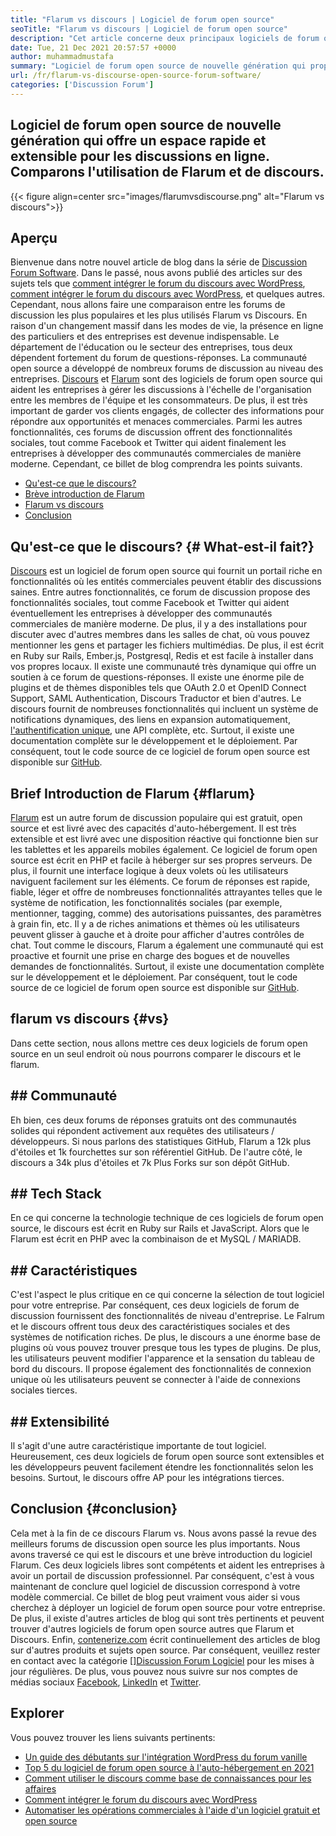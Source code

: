 ```yaml
---
title: "Flarum vs discours | Logiciel de forum open source" 
seoTitle: "Flarum vs discours | Logiciel de forum open source" 
description: "Cet article concerne deux principaux logiciels de forum open-source Flarum vs discours. Les deux logiciels sont auto-hébergés et offrent des fonctionnalités de forum modernes pour la discussion." 
date: Tue, 21 Dec 2021 20:57:57 +0000
author: muhammadmustafa
summary: "Logiciel de forum open source de nouvelle génération qui propose Quick & AMP; Espace extensible pour les discussions en ligne. Comparons l'utilisation de Flarum et de discours." 
url: /fr/flarum-vs-discourse-open-source-forum-software/
categories: ['Discussion Forum']
---
```


## Logiciel de forum open source de nouvelle génération qui offre un espace rapide et extensible pour les discussions en ligne. Comparons l'utilisation de Flarum et de discours.

{{< figure align=center src="images/flarumvsdiscourse.png" alt="Flarum vs discours">}}


## Aperçu
Bienvenue dans notre nouvel article de blog dans la série de [Discussion Forum Software][1]. Dans le passé, nous avons publié des articles sur des sujets tels que [comment intégrer le forum du discours avec WordPress][2], [comment intégrer le forum du discours avec WordPress][2], et quelques autres. Cependant, nous allons faire une comparaison entre les forums de discussion les plus populaires et les plus utilisés Flarum vs Discours. En raison d'un changement massif dans les modes de vie, la présence en ligne des particuliers et des entreprises est devenue indispensable. Le département de l'éducation ou le secteur des entreprises, tous deux dépendent fortement du forum de questions-réponses.
La communauté open source a développé de nombreux forums de discussion au niveau des entreprises. [Discours][3] et [Flarum][4] sont des logiciels de forum open source qui aident les entreprises à gérer les discussions à l'échelle de l'organisation entre les membres de l'équipe et les consommateurs. De plus, il est très important de garder vos clients engagés, de collecter des informations pour répondre aux opportunités et menaces commerciales. Parmi les autres fonctionnalités, ces forums de discussion offrent des fonctionnalités sociales, tout comme Facebook et Twitter qui aident finalement les entreprises à développer des communautés commerciales de manière moderne. Cependant, ce billet de blog comprendra les points suivants.
  * [Qu'est-ce que le discours?][5]
  * [Brève introduction de Flarum][6]
  * [Flarum vs discours][7]
  * [Conclusion][8]

## Qu'est-ce que le discours?   {# What-est-il fait?}
[Discours][3] est un logiciel de forum open source qui fournit un portail riche en fonctionnalités où les entités commerciales peuvent établir des discussions saines. Entre autres fonctionnalités, ce forum de discussion propose des fonctionnalités sociales, tout comme Facebook et Twitter qui aident éventuellement les entreprises à développer des communautés commerciales de manière moderne. De plus, il y a des installations pour discuter avec d'autres membres dans les salles de chat, où vous pouvez mentionner les gens et partager les fichiers multimédias. De plus, il est écrit en Ruby sur Rails, Ember.js, Postgresql, Redis et est facile à installer dans vos propres locaux.
Il existe une communauté très dynamique qui offre un soutien à ce forum de questions-réponses. Il existe une énorme pile de plugins et de thèmes disponibles tels que OAuth 2.0 et OpenID Connect Support, SAML Authentication, Discours Traductor et bien d'autres. Le discours fournit de nombreuses fonctionnalités qui incluent un système de notifications dynamiques, des liens en expansion automatiquement, [l'authentification unique][9], une API complète, etc. Surtout, il existe une documentation complète sur le développement et le déploiement. Par conséquent, tout le code source de ce logiciel de forum open source est disponible sur [GitHub][10].

## Brief Introduction de Flarum   {#flarum}
[Flarum][4] est un autre forum de discussion populaire qui est gratuit, open source et est livré avec des capacités d'auto-hébergement. Il est très extensible et est livré avec une disposition réactive qui fonctionne bien sur les tablettes et les appareils mobiles également. Ce logiciel de forum open source est écrit en PHP et facile à héberger sur ses propres serveurs. De plus, il fournit une interface logique à deux volets où les utilisateurs naviguent facilement sur les éléments.
Ce forum de réponses est rapide, fiable, léger et offre de nombreuses fonctionnalités attrayantes telles que le système de notification, les fonctionnalités sociales (par exemple, mentionner, tagging, comme) des autorisations puissantes, des paramètres à grain fin, etc. Il y a de riches animations et thèmes où les utilisateurs peuvent glisser à gauche et à droite pour afficher d'autres contrôles de chat. Tout comme le discours, Flarum a également une communauté qui est proactive et fournit une prise en charge des bogues et de nouvelles demandes de fonctionnalités. Surtout, il existe une documentation complète sur le développement et le déploiement. Par conséquent, tout le code source de ce logiciel de forum open source est disponible sur [GitHub][10].

## flarum vs discours   {#vs}
Dans cette section, nous allons mettre ces deux logiciels de forum open source en un seul endroit où nous pourrons comparer le discours et le flarum.

## ## Communauté
Eh bien, ces deux forums de réponses gratuits ont des communautés solides qui répondent activement aux requêtes des utilisateurs / développeurs. Si nous parlons des statistiques GitHub, Flarum a 12k plus d'étoiles et 1k fourchettes sur son référentiel GitHub. De l'autre côté, le discours a 34k plus d'étoiles et 7k Plus Forks sur son dépôt GitHub.

## ## Tech Stack
En ce qui concerne la technologie technique de ces logiciels de forum open source, le discours est écrit en Ruby sur Rails et JavaScript. Alors que le Flarum est écrit en PHP avec la combinaison de et MySQL / MARIADB.

## ## **Caractéristiques**
C'est l'aspect le plus critique en ce qui concerne la sélection de tout logiciel pour votre entreprise. Par conséquent, ces deux logiciels de forum de discussion fournissent des fonctionnalités de niveau d'entreprise. Le Falrum et le discours offrent tous deux des caractéristiques sociales et des systèmes de notification riches. De plus, le discours a une énorme base de plugins où vous pouvez trouver presque tous les types de plugins. De plus, les utilisateurs peuvent modifier l'apparence et la sensation du tableau de bord du discours. Il propose également des fonctionnalités de connexion unique où les utilisateurs peuvent se connecter à l'aide de connexions sociales tierces.

## ## Extensibilité
Il s'agit d'une autre caractéristique importante de tout logiciel. Heureusement, ces deux logiciels de forum open source sont extensibles et les développeurs peuvent facilement étendre les fonctionnalités selon les besoins. Surtout, le discours offre AP pour les intégrations tierces.

## Conclusion   {#conclusion}
Cela met à la fin de ce discours Flarum vs. Nous avons passé la revue des meilleurs forums de discussion open source les plus importants. Nous avons traversé ce qui est le discours et une brève introduction du logiciel Flarum. Ces deux logiciels libres sont compétents et aident les entreprises à avoir un portail de discussion professionnel. Par conséquent, c'est à vous maintenant de conclure quel logiciel de discussion correspond à votre modèle commercial. Ce billet de blog peut vraiment vous aider si vous cherchez à déployer un logiciel de forum open source pour votre entreprise. De plus, il existe d'autres articles de blog qui sont très pertinents et peuvent trouver d'autres logiciels de forum open source autres que Flarum et Discours.
Enfin, [contenerize.com][11] écrit continuellement des articles de blog sur d'autres produits et sujets open source. Par conséquent, veuillez rester en contact avec la catégorie [][][12][Discussion Forum Logiciel][1] pour les mises à jour régulières. De plus, vous pouvez nous suivre sur nos comptes de médias sociaux [Facebook][13], [LinkedIn][14] et [Twitter][15].

## Explorer
Vous pouvez trouver les liens suivants pertinents:
  * [Un guide des débutants sur l'intégration WordPress du forum vanille][16]
  * [Top 5 du logiciel de forum open source à l'auto-hébergement en 2021][17]
  * [Comment utiliser le discours comme base de connaissances pour les affaires][18]
  * [Comment intégrer le forum du discours avec WordPress][2]
  * [Automatiser les opérations commerciales à l'aide d'un logiciel gratuit et open source][19]

  
[1]: https://products.containerize.com/discussion-forum/
[2]: https://blog.containerize.com/blogging/how-to-integrate-discourse-forum-with-wordpress/
[3]: https://products.containerize.com/discussion-forum/discourse/
[4]: https://products.containerize.com/discussion-forum/flarum/
[5]: #What-is-Discourse?
[6]: #flarum
[7]: #vs
[8]: #Conclusion
[9]: https://products.containerize.com/single-sign-on/
[10]: https://github.com/discourse/discourse
[11]: https://www.containerize.com/
[12]: https://products.containerize.com/video-editing-software
[13]: https://web.facebook.com/containerize
[14]: https://www.linkedin.com/company/containerize/
[15]: https://twitter.com/containerize_co
[16]: https://blog.containerize.com/blogging/how-to-a-install-plugin-in-wordpress-vanilla-forum/
[17]: https://blog.containerize.com/discussion-forum/top-5-free-open-source-discussion-forum-software-in-2021/
[18]: https://blog.containerize.com/discussion-forum/how-to-use-discourse-as-a-knowledge-base/
[19]: https://blog.containerize.com/blogging/automate-business-operations-using-open-source-software/
